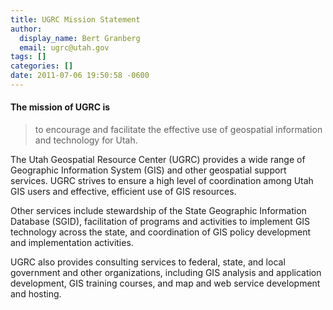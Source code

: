 ```yaml
---
title: UGRC Mission Statement
author:
  display_name: Bert Granberg
  email: ugrc@utah.gov
tags: []
categories: []
date: 2011-07-06 19:50:58 -0600
---
```

#### The mission of UGRC is

> to encourage and facilitate the effective use of geospatial information and technology for Utah.

The Utah Geospatial Resource Center (UGRC) provides a wide range of Geographic Information System (GIS) and other geospatial support services. UGRC strives to ensure a high level of coordination among Utah GIS users and effective, efficient use of GIS resources.

Other services include stewardship of the State Geographic Information Database (SGID), facilitation of programs and activities to implement GIS technology across the state, and coordination of GIS policy development and implementation activities.

UGRC also provides consulting services to federal, state, and local government and other organizations, including GIS analysis and application development, GIS training courses, and map and web service development and hosting.
